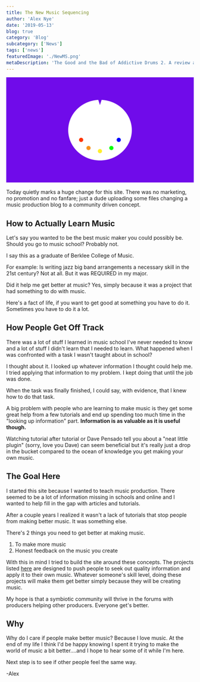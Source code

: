 ```yaml
---
title: The New Music Sequencing
author: 'Alex Nye'
date: '2019-05-13'
blog: true
category: 'Blog'
subcategory: ['News']
tags: ['news']
featuredImage: './NewMS.png'
metaDescription: 'The Good and the Bad of Addictive Drums 2. A review and demo of what I love and what annoys me about this plugin.'
---
```

<img src="./NewMS.png">

Today quietly marks a huge change for this site. There was no marketing, no promotion and no fanfare; just a dude uploading some files changing a music production blog to a community driven concept.

## How to Actually Learn Music

Let's say you wanted to be the best music maker you could possibly be. Should you go to music school? Probably not.

I say this as a graduate of Berklee College of Music.

For example: Is writing jazz big band arrangements a necessary skill in the 21st century? Not at all. But it was REQUIRED in my major.

Did it help me get better at music? Yes, simply because it was a project that had something to do with music.


Here's a fact of life, if you want to get good at something you have to do it. Sometimes you have to do it a lot. 

## How People Get Off Track

There was a lot of stuff I learned in music school I've never needed to know and a lot of stuff I didn't learn that I needed to learn. What happened when I was confronted with a task I wasn't taught about in school? 

I thought about it. I looked up whatever information I thought could help me. I tried applying that information to my problem. I kept doing that until the job was done.

When the task was finally finished, I could say, with evidence, that I knew how to do that task. 

A big problem with people who are learning to make music is they get some great help from a few tutorials and end up spending too much time in the "looking up information" part. **Information is as valuable as it is useful though.** 

Watching tutorial after tutorial or Dave Pensado tell you about a "neat little plugin" (sorry, love you Dave) can seem beneficial but it's really just a drop in the bucket compared to the ocean of knowledge you get making your own music. 

## The Goal Here

I started this site because I wanted to teach music production. There seemed to be a lot of information missing in schools and online and I wanted to help fill in the gap with articles and tutorials.

After a couple years I realized it wasn't a lack of tutorials that stop people from making better music. It was something else.

There's 2 things you need to get better at making music.
1. To make more music 
2. Honest feedback on the music you create

With this in mind I tried to build the site around these concepts. The projects listed [here](/projects) are designed to push people to seek out quality information and apply it to their own music. Whatever someone's skill level, doing these projects will make them get better simply because they will be creating music.

My hope is that a symbiotic community will thrive in the forums with producers helping other producers. Everyone get's better.



## Why

Why do I care if people make better music? Because I love music. At the end of my life I think I'd be happy knowing I spent it trying to make the world of music a bit better....and I hope to hear some of it while I'm here.

Next step is to see if other people feel the same way.

-Alex









<!-- The whole reason this thing started was my frustration with my schoolin'. I went to Berklee College of Music. A great school, maybe one of the best.. -->

<!-- Berklee College of Music is suppose to be the eminent school of modern music and I think it is, yet there was an ocean of necessary knowledge I never came close to sailing there. -->


<!-- Berklee is a great music school. If you want to by a baddass musician, producer or engineer you can go to Berklee, work your ass off, study with amazing people and do it. But you don't have to go to Berklee to do it either, most baddass music makers don't. -->


<!-- 

The reason the site was started

Search for truth

the way humans learn 



 -->




